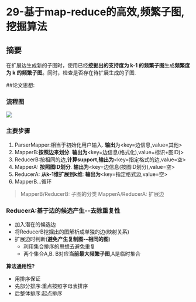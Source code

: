 29-基于map-reduce的高效,频繁子图,挖掘算法
===


摘要
---
在扩展边生成新的子图时，使用已经**挖掘出的支持度为 k-1 的频繁子图**生成**频繁度为 k 的频繁子图**。同时，检查是否存在待扩展生成的子图.

##论文思想:



### 流程图
![](http://i.imgur.com/sbrxaFc.jpg)
### 主要步骤
1. ParserMapper:相当于初始化用户输入. **输出**为<key=边信息,value=其他>
2. MapperB:**按照边来划分**. **输出为**<key=边信息(格式化),value=标识+图ID)>
3. ReducerB:按相同的边,**计算support**,**输出为**<key=指定格式的边,value=空>
4. MapperA: **按照图ID划分**. **输出为**<key=边信息(按图ID划分),value=空>
5. ReducerA: **从k-1维扩展到k维**: **输出为**<key=指定格式边,value=空>
6. MapperB...循环

>MapperB/ReducerB: 子图的分类
>MapperA/ReducerA: 扩展边

### **ReducerA**:基于边的候选产生--去除重复性

- 加入潜在的候选边<br>
- 将ReducerB挖掘出的图解析成单独的边(映射关系)<br>
- 扩展边时判断(**避免产生复制图--相同的图**)
	- 利用集合排序的思想去避免重复
	- 两个集合A,B. B对应**当前最大频繁子图**,A是临时集合

**算法通用性?**

- 用排序保证
- 先部分排序:重点按照字母表排序
- 后整体排序:起点排序
